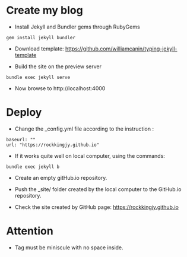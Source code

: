 # Create my blog

- Install Jekyll and Bundler gems through RubyGems
```
gem install jekyll bundler
```
- Download template:
https://github.com/williamcanin/typing-jekyll-template

- Build the site on the preview server
```
bundle exec jekyll serve
```
- Now browse to http://localhost:4000

# Deploy

- Change the _config.yml file according to the instruction :
```
baseurl: "" 
url: "https://rockkingjy.github.io"
```
- If it works quite well on local computer, using the commands:
```
bundle exec jekyll b
```

- Create an empty gitHub.io repository.

- Push the _site/ folder created by the local computer to the GitHub.io repository.

- Check the site created by GitHub page: https://rockkingjy.github.io

# Attention

- Tag must be miniscule with no space inside.
